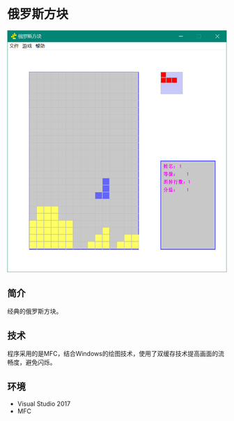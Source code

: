 # 俄罗斯方块

![](tetris.png)

## 简介

经典的俄罗斯方块。

## 技术

程序采用的是MFC，结合Windows的绘图技术，使用了双缓存技术提高画面的流畅度，避免闪烁。

## 环境

* Visual Studio 2017
* MFC